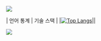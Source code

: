 <img src="https://capsule-render.vercel.app/api?type=waving&color=64d8fe&height=150&section=header" />

| 언어 통계 | 기술 스택 |
|[![Top Langs](https://github-readme-stats.vercel.app/api/top-langs/?username=LogicRefinery)](https://github.com/anuraghazra/github-readme-stats)||



<img src="https://capsule-render.vercel.app/api?type=waving&color=64d8fe&height=150&section=footer" />
